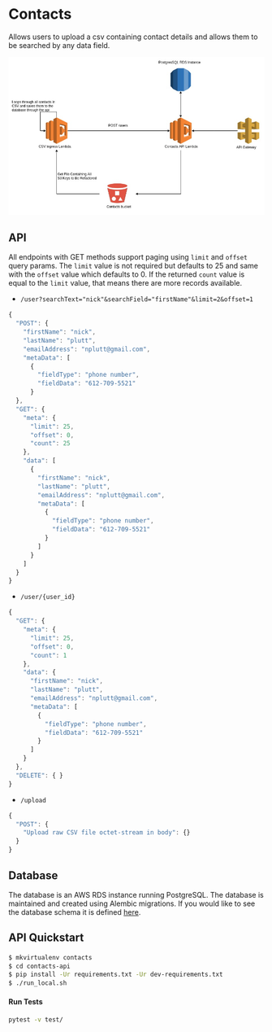 # Contacts
Allows users to upload a csv containing contact details and allows them to be searched by
any data field.

![Alt text](https://github.com/nplutt/contacts/blob/master/Contacts.jpg)


## API
All endpoints with GET methods support paging using `limit` and `offset` query params. The 
`limit` value is not required but defaults to 25 and same with the `offset` value which 
defaults to 0. If the returned `count` value is equal to the `limit` value, that means there
are more records available.

* `/user?searchText="nick"&searchField="firstName"&limit=2&offset=1`
```javascript
{
  "POST": {
    "firstName": "nick",
    "lastName": "plutt",
    "emailAddress": "nplutt@gmail.com",
    "metaData": [
      {
        "fieldType": "phone number",
        "fieldData": "612-709-5521"
      }
  },
  "GET": {
    "meta": {
      "limit": 25,
      "offset": 0,
      "count": 25
    },
    "data": [
      {
        "firstName": "nick",
        "lastName": "plutt",
        "emailAddress": "nplutt@gmail.com",
        "metaData": [
          {
            "fieldType": "phone number",
            "fieldData": "612-709-5521"
          }
        ]
      }
    ]
  }
}
```

* `/user/{user_id}`
```javascript
{
  "GET": {
    "meta": {
      "limit": 25,
      "offset": 0,
      "count": 1
    },
    "data": {
      "firstName": "nick",
      "lastName": "plutt",
      "emailAddress": "nplutt@gmail.com",
      "metaData": [
        {
          "fieldType": "phone number",
          "fieldData": "612-709-5521"
        }
      ]
    }
  },
  "DELETE": { }
}
```

* `/upload`
```javascript
{
  "POST": {
    "Upload raw CSV file octet-stream in body": {}
  }
}
```

## Database
The database is an AWS RDS instance running PostgreSQL. The database is maintained and 
created using Alembic migrations. If you would like to see the database schema it is defined
[here](https://github.com/nplutt/contacts/blob/master/contacts-api/chalicelib/models/db.py).

## API Quickstart
```bash
$ mkvirtualenv contacts
$ cd contacts-api
$ pip install -Ur requirements.txt -Ur dev-requirements.txt
$ ./run_local.sh 
```

#### Run Tests
```bash
pytest -v test/
```

